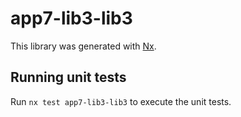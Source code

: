 # app7-lib3-lib3

This library was generated with [Nx](https://nx.dev).

## Running unit tests

Run `nx test app7-lib3-lib3` to execute the unit tests.
